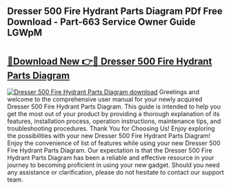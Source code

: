 ## Dresser 500 Fire Hydrant Parts Diagram PDf Free Download - Part-663 Service Owner Guide LGWpM

# <h2><a href="http://dfrk8c6.blite.top/?on=Dresser+500+Fire+Hydrant+Parts+Diagram">🔗Download New 👉🔴 Dresser 500 Fire Hydrant Parts Diagram</a></h2>

[![Dresser 500 Fire Hydrant Parts Diagram download](https://i.imgur.com/lujVjoI.png)](http://dfrk8c6.blite.top/?on=Dresser+500+Fire+Hydrant+Parts+Diagram)
Greetings and welcome to the comprehensive user manual for your newly acquired Dresser 500 Fire Hydrant Parts Diagram. This guide is intended to help you get the most out of your product by providing a thorough explanation of its features, installation process, operation instructions, maintenance tips, and troubleshooting procedures. Thank You for Choosing Us! Enjoy exploring the possibilities with your new Dresser 500 Fire Hydrant Parts Diagram! Enjoy the convenience of list of features while using your new Dresser 500 Fire Hydrant Parts Diagram. Our expectation is that the Dresser 500 Fire Hydrant Parts Diagram has been a reliable and effective resource in your journey to becoming proficient in using your new gadget. Should you need any assistance or clarification, please do not hesitate to contact our support team.
